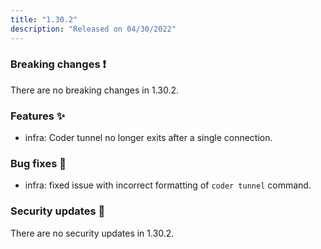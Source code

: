```yaml
---
title: "1.30.2"
description: "Released on 04/30/2022"
---
```


### Breaking changes ❗

There are no breaking changes in 1.30.2.

### Features ✨

- infra: Coder tunnel no longer exits after a single connection.

### Bug fixes 🐛

- infra: fixed issue with incorrect formatting of `coder tunnel` command.

### Security updates 🔐

There are no security updates in 1.30.2.
